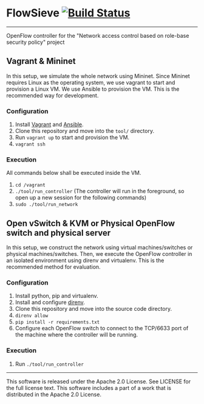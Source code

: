 # FlowSieve [![Build Status](http://drone.ais.cmc.osaka-u.ac.jp/api/badges/core-grid/flowsieve/status.svg)](http://drone.ais.cmc.osaka-u.ac.jp/core-grid/flowsieve)

---

OpenFlow controller for the "Network access control based on role-base security
policy" project

## Vagrant & Mininet

In this setup, we simulate the whole network using Mininet. Since Mininet
requires Linux  as the operating system, we use vagrant to start and provision
a Linux VM.  We use Ansible to provision the VM. This is the recommended way for
development.

### Configuration

1. Install [Vagrant](https://www.vagrantup.com/) and
  [Ansible](https://www.ansible.com/).
3. Clone this repository and move into the `tool/` directory.
3. Run `vagrant up` to start and provision the VM.
4. `vagrant ssh`

### Execution

All commands below shall be executed inside the VM.

1. `cd /vagrant`
2. `./tool/run_controller` (The controller will run in the foreground, so open
  up a new session for the following commands)
3. `sudo ./tool/run_network`

## Open vSwitch & KVM or Physical OpenFlow switch and physical server

In this setup, we construct the network using virtual machines/switches or
physical machines/switches. Then, we execute the OpenFlow controller in an
isolated environment using direnv and virtualenv. This is the recommended method
for evaluation.

### Configuration

1. Install python, pip and virtualenv.
2. Install and configure [direnv](https://github.com/direnv/direnv).
3. Clone this repository and move into the source code directory.
4. `direnv allow`
5. `pip install -r requirements.txt`
6. Configure each OpenFlow switch to connect to the TCP/6633 port of the
  machine where the controller will be running.


### Execution

1. Run `./tool/run_controller`

---

This software is released under the Apache 2.0 License. See LICENSE for the
full license text. This software includes a part of a work that is distributed
in the Apache 2.0 License.


